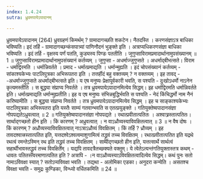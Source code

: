 ```yaml
---
index: 1.4.24
sutra: ध्रुवमपायेऽपादानम्

---
```

 ध्रुवमपायेऽपादानम् (264) ध्रुवग्रहणं किमर्थम् ? ग्रामादागच्छति शकटेन। नैतदस्ति । करणसंज्ञाऽत्र बाधिका भविष्यति। इदं तर्हि  -  ग्रामादागच्छन्कंसपात्र्यां पाणिनौदनं भुङ्क्ते इति । अत्राप्यधिकरणसंज्ञा बाधिका भविष्यति । इदं तर्हि  -  वृक्षस्य पर्णं पतति, कुड्यस्य पिण्डः पततीति । जुगुप्साविरामप्रमादार्थानामुपसंख्यानम् ॥ 1 ॥ जुगुप्साविरामप्रामादार्थानामुपसंख्यानं कर्तव्यम् । जुगुप्सा  -  अधर्माज्जुगुप्सते । अधर्माद्बीभत्सते। विराम  -  धर्माद्विरमति । धर्मान्निवर्तते । प्रमाद  -  धर्मात्प्रमाद्यति । धर्मान्मुह्यति । इदं चोपसंख्यानं कर्तव्यम्  -  सांकाश्यकेभ्यः पाटलिपुत्रका अभिरूपतरा इति । तत्तर्हीदं बहु वक्तव्यम् ? न वक्तव्यम् । इह तावद्  -  -अधर्माज्जुगुप्सते अधर्माद्बीभत्सते इति। य एष मनुष्यः प्रेक्षापूर्वकारी भवति, स पश्यति  -  दुःखोऽधर्मो नाऽनेन कृत्यमस्तीति । स बुद्ध्या संप्राप्य निवर्तते । तत्र ध्रुवमपायेऽपादानमित्येव सिद्धम्। इह धर्माद्विरमति धर्मान्निवर्तते इति। धर्मात्प्रमाद्यति धर्मान्मुह्यतीति। इह य एष मनुष्यः संभिन्नबुद्धिर्भवति स पश्यति  -  नेदं किंचिद्धर्मो नाम नैनं करिष्यामीति । स बुद्ध्या संप्राप्य निवर्तते । तत्र ध्रुवमपायेऽपादानमित्येव सिद्धम् । इह च साङ्काश्यकेभ्यः पाटलिपुत्रका अभिरूपतरा इति यस्तैः साम्यं गतवान्भवति स एतत्प्रयुङ्क्ते । गतियुक्तेष्वपादानसंज्ञा नोपपद्यतेऽध्रुवत्वात् ॥ 2 ॥ गतियुक्तेष्वपादानसंज्ञा नोपपद्यते । रथात्प्रवीतात्पतितः । अश्वात्र्रस्तात्पतितः। सार्थाद्गच्छतो हीन इति । किं कारणम् ? अध्रुवत्वात् । न वाऽध्रौव्यस्याविवक्षितत्वात् ॥ 3 ॥ न वैष दोषः । किं कारणम् ? अध्रौव्यस्याविवक्षितत्वात् नाऽत्राऽध्रौव्यं विवक्षितम् । किं तर्हि ? ध्रौव्यम् । इह तावदश्वात्त्रस्तात्पतित इति, यत्तदश्वेऽश्वत्वमाशुगामित्वं तद्ध्रुवं तच्च विवक्षितम् । रथात्प्रवीतात्पतित इति यद्रथे रथत्वं रमन्तेऽस्मिन् रथ इति तद्ध्रुवं तच्च विवक्षितम् । सार्थाद्गच्छतो हीन इति, यत्तत्सार्थे सार्थत्वं सहार्थीभावस्तद्ध्रुवं तच्च विवक्षितम् । यद्यपि तावदत्रैतच्छक्यते वक्तुम्। ये त्वेतेऽत्यन्तंगतियुक्तास्तत्र कथम्  -  धावतः पतितस्त्वरमाणात्पतित इति ? अत्रापि  -  ।न वाऽध्रौव्यस्याऽविवक्षितत्वादित्येव सिद्धम्। कथं पुनः सतो नामाऽविवक्षा स्यात् ? सतोऽप्यविवक्षा भवति । तद्यथा  -  अलोमिका एडका। अनुदरा कन्येति । असतश्च विवक्षा भवति  -  समुद्रः कुण्डिका, विन्ध्यो वर्धितकमिति ॥ 24 ॥ 